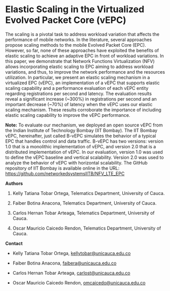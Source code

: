 # Elastic Scaling in the Virtualized Evolved Packet Core (vEPC)

The scaling is a pivotal task to address workload variation that affects the performance of mobile networks. In the literature, several approaches propose scaling methods to the mobile Evolved Packet Core (EPC). However, so far, none of these approaches have exploited the benefits of elastic scaling to achieve an adaptive EPC in front of workload variations. In this paper, we demonstrate that Network Functions Virtualization (NFV) allows incorporating elastic scaling to EPC aiming to address workload variations, and thus, to improve the network performance and the resources utilization. In particular, we present an elastic scaling mechanism in a virtualized EPC (vEPC), an implementation of a vEPC that supports elastic scaling capability and a performance evaluation of each vEPC entity regarding registrations per second and latency. The evaluation results reveal a significant increase (~300%) in registrations per second and an important decrease (~70%) of latency when the vEPC uses our elastic scaling mechanism. These results corroborate the importance of including elastic scaling capability to improve the vEPC performance.

**Note:** To evaluate our mechanism, we deployed an open source vEPC from the Indian Institute of Technology Bombay (IIT Bombay). The IIT Bombay vEPC, hereinafter, just called B-vEPC simulates the behavior of a typical EPC that handles control and data traffic. B-vEPC has two versions: version 1.0 that is a monolithic implementation of vEPC, and version 2.0 that is a distributed implementation of vEPC. In our evaluation, version 1.0 was used to define the vEPC baseline and vertical scalability. Version 2.0 was used to analyze the behavior of vEPC with horizontal scalability. The GitHub repository of IIT Bombay is available online in the URL: https://github.com/networkedsystemsIITB/NFV_LTE_EPC


**Authors**

1. Kelly Tatiana Tobar Ortega, Telematics Department, University of Cauca.

2. Faiber Botina Anacona, Telematics Department, University of Cauca.

3. Carlos Hernan Tobar Arteaga, Telematics Department, University of Cauca.

4. Oscar Mauricio Caicedo Rendon, Telematics Department, University of Cauca.

**Contact**

- Kelly Tatiana Tobar Ortega, kellytobar@unicauca.edu.co

- Faiber Botina Anacona, faibera@unicauca.edu.co

- Carlos Hernan Tobar Arteaga, carlost@unicauca.edu.co

- Oscar Mauricio Caicedo Rendon, omcaicedo@unicauca.edu.co
